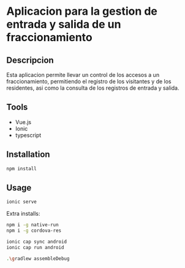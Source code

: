 # Aplicacion para la gestion de entrada y salida de un fraccionamiento

## Descripcion
Esta aplicacion permite llevar un control de los accesos a un fraccionamiento, permitiendo el registro de los visitantes y de los residentes, asi como la consulta de los registros de entrada y salida.

## Tools
- Vue.js
- Ionic
- typescript

## Installation
```bash
npm install
```

## Usage
```bash
ionic serve
```


Extra installs: 
```bash
npm i -g native-run
npm i -g cordova-res

ionic cap sync android
ionic cap run android

.\gradlew assembleDebug